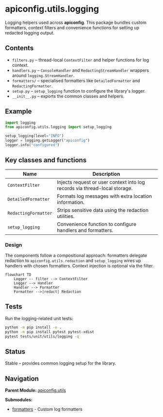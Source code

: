 # apiconfig.utils.logging

Logging helpers used across **apiconfig**. This package bundles custom
formatters, context filters and convenience functions for setting up redacted
logging output.

## Contents
- `filters.py` – thread-local `ContextFilter` and helper functions for log context.
- `handlers.py` – `ConsoleHandler` and `RedactingStreamHandler` wrappers around `logging.StreamHandler`.
- `formatters/` – specialised formatters like `DetailedFormatter` and `RedactingFormatter`.
- `setup.py` – `setup_logging` function to configure the library's logger.
- `__init__.py` – exports the common classes and helpers.

## Example
```python
import logging
from apiconfig.utils.logging import setup_logging

setup_logging(level="INFO")
logger = logging.getLogger("apiconfig")
logger.info("configured")
```

## Key classes and functions
| Name | Description |
| ---- | ----------- |
| `ContextFilter` | Injects request or user context into log records via thread-local storage. |
| `DetailedFormatter` | Formats log messages with extra location information. |
| `RedactingFormatter` | Strips sensitive data using the redaction utilities. |
| `setup_logging` | Convenience function to configure handlers and formatters. |

### Design
The components follow a compositional approach: formatters delegate redaction to
`apiconfig.utils.redaction` and `setup_logging` wires up handlers with chosen
formatters. Context injection is optional via the filter.

```mermaid
flowchart TD
    Logger -- filter --> ContextFilter
    Logger --> Handler
    Handler --> Formatter
    Formatter -->|redact| Redaction
```

## Tests
Run the logging-related unit tests:
```bash
python -m pip install -e .
python -m pip install pytest pytest-xdist
pytest tests/unit/utils/logging -q
```

## Status
Stable – provides common logging setup for the library.

## Navigation

**Parent Module:** [apiconfig.utils](../README.md)

**Submodules:**
- [formatters](./formatters/README.md) - Custom log formatters
